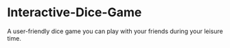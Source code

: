 # Interactive-Dice-Game
A user-friendly dice game you can play with your friends during your leisure time.
